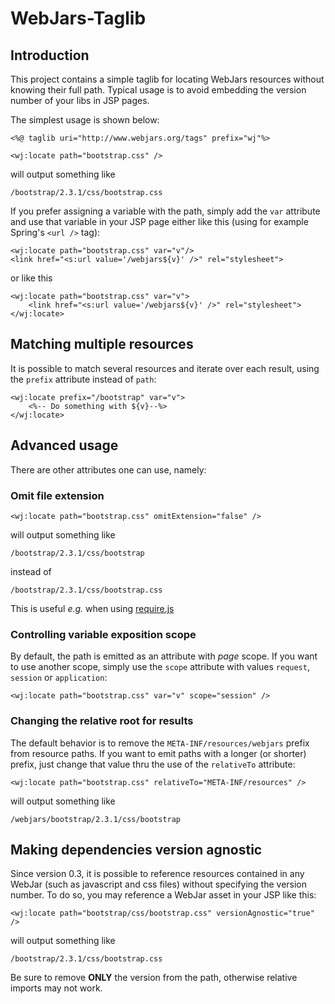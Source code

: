 # WebJars-Taglib

## Introduction
This project contains a simple taglib for locating WebJars resources without knowing their full path. Typical usage is to avoid embedding the version number of your libs in JSP pages.

The simplest usage is shown below:

	<%@ taglib uri="http://www.webjars.org/tags" prefix="wj"%>
	
	<wj:locate path="bootstrap.css" />
	
will output something like

	/bootstrap/2.3.1/css/bootstrap.css
	
If you prefer assigning a variable with the path, simply add the `var` attribute and use that variable in your JSP page either like this (using for example Spring's `<url />` tag):

    <wj:locate path="bootstrap.css" var="v"/>
    <link href="<s:url value='/webjars${v}' />" rel="stylesheet">
or like this

    <wj:locate path="bootstrap.css" var="v">
	    <link href="<s:url value='/webjars${v}' />" rel="stylesheet">
	</wj:locate>

## Matching multiple resources
It is possible to match several resources and iterate over each result, using the `prefix` attribute instead of `path`:

	<wj:locate prefix="/bootstrap" var="v">
		<%-- Do something with ${v}--%>
	</wj:locate>

## Advanced usage
There are other attributes one can use, namely:

### Omit file extension
	<wj:locate path="bootstrap.css" omitExtension="false" />
	
will output something like

	/bootstrap/2.3.1/css/bootstrap
instead of

	/bootstrap/2.3.1/css/bootstrap.css
This is useful _e.g._ when using [require.js](http://requirejs.org)

### Controlling variable exposition scope
By default, the path is emitted as an attribute with _page_ scope. If you want to use another scope, simply use the `scope` attribute with values `request`, `session` or `application`:

	<wj:locate path="bootstrap.css" var="v" scope="session" />

### Changing the relative root for results
The default behavior is to remove the `META-INF/resources/webjars` prefix from resource paths. If you want to emit paths with a longer (or shorter) prefix, just change that value thru the use of the `relativeTo` attribute:

	<wj:locate path="bootstrap.css" relativeTo="META-INF/resources" />
	
will output something like

	/webjars/bootstrap/2.3.1/css/bootstrap
	
## Making dependencies version agnostic
Since version 0.3, it is possible to reference resources contained in any WebJar (such as javascript and css files) without specifying the version number. To do so, you may reference a WebJar asset in your JSP like this:

	<wj:locate path="bootstrap/css/bootstrap.css" versionAgnostic="true" />

will output something like

	/bootstrap/2.3.1/css/bootstrap.css

Be sure to remove **ONLY** the version from the path, otherwise relative imports may not work.
